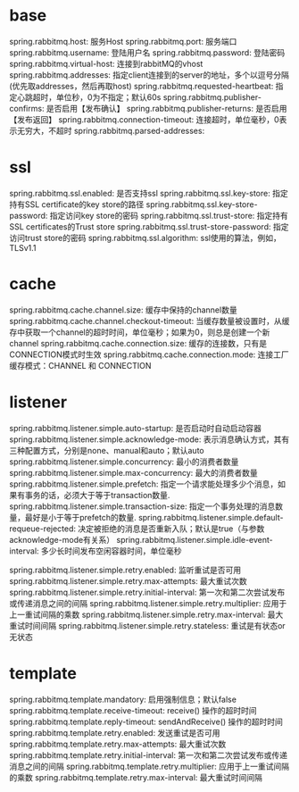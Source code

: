 # base
spring.rabbitmq.host: 服务Host
spring.rabbitmq.port: 服务端口
spring.rabbitmq.username: 登陆用户名
spring.rabbitmq.password: 登陆密码
spring.rabbitmq.virtual-host: 连接到rabbitMQ的vhost
spring.rabbitmq.addresses: 指定client连接到的server的地址，多个以逗号分隔(优先取addresses，然后再取host)
spring.rabbitmq.requested-heartbeat: 指定心跳超时，单位秒，0为不指定；默认60s
spring.rabbitmq.publisher-confirms: 是否启用【发布确认】
spring.rabbitmq.publisher-returns: 是否启用【发布返回】
spring.rabbitmq.connection-timeout: 连接超时，单位毫秒，0表示无穷大，不超时
spring.rabbitmq.parsed-addresses:


# ssl
spring.rabbitmq.ssl.enabled: 是否支持ssl
spring.rabbitmq.ssl.key-store: 指定持有SSL certificate的key store的路径
spring.rabbitmq.ssl.key-store-password: 指定访问key store的密码
spring.rabbitmq.ssl.trust-store: 指定持有SSL certificates的Trust store
spring.rabbitmq.ssl.trust-store-password: 指定访问trust store的密码
spring.rabbitmq.ssl.algorithm: ssl使用的算法，例如，TLSv1.1


# cache
spring.rabbitmq.cache.channel.size: 缓存中保持的channel数量
spring.rabbitmq.cache.channel.checkout-timeout: 当缓存数量被设置时，从缓存中获取一个channel的超时时间，单位毫秒；如果为0，则总是创建一个新channel
spring.rabbitmq.cache.connection.size: 缓存的连接数，只有是CONNECTION模式时生效
spring.rabbitmq.cache.connection.mode: 连接工厂缓存模式：CHANNEL 和 CONNECTION


# listener
spring.rabbitmq.listener.simple.auto-startup: 是否启动时自动启动容器
spring.rabbitmq.listener.simple.acknowledge-mode: 表示消息确认方式，其有三种配置方式，分别是none、manual和auto；默认auto
spring.rabbitmq.listener.simple.concurrency: 最小的消费者数量
spring.rabbitmq.listener.simple.max-concurrency: 最大的消费者数量
spring.rabbitmq.listener.simple.prefetch: 指定一个请求能处理多少个消息，如果有事务的话，必须大于等于transaction数量.
spring.rabbitmq.listener.simple.transaction-size: 指定一个事务处理的消息数量，最好是小于等于prefetch的数量.
spring.rabbitmq.listener.simple.default-requeue-rejected: 决定被拒绝的消息是否重新入队；默认是true（与参数acknowledge-mode有关系）
spring.rabbitmq.listener.simple.idle-event-interval: 多少长时间发布空闲容器时间，单位毫秒

spring.rabbitmq.listener.simple.retry.enabled: 监听重试是否可用
spring.rabbitmq.listener.simple.retry.max-attempts: 最大重试次数
spring.rabbitmq.listener.simple.retry.initial-interval: 第一次和第二次尝试发布或传递消息之间的间隔
spring.rabbitmq.listener.simple.retry.multiplier: 应用于上一重试间隔的乘数
spring.rabbitmq.listener.simple.retry.max-interval: 最大重试时间间隔
spring.rabbitmq.listener.simple.retry.stateless: 重试是有状态or无状态


# template
spring.rabbitmq.template.mandatory: 启用强制信息；默认false
spring.rabbitmq.template.receive-timeout: receive() 操作的超时时间
spring.rabbitmq.template.reply-timeout: sendAndReceive() 操作的超时时间
spring.rabbitmq.template.retry.enabled: 发送重试是否可用 
spring.rabbitmq.template.retry.max-attempts: 最大重试次数
spring.rabbitmq.template.retry.initial-interval: 第一次和第二次尝试发布或传递消息之间的间隔
spring.rabbitmq.template.retry.multiplier: 应用于上一重试间隔的乘数
spring.rabbitmq.template.retry.max-interval: 最大重试时间间隔